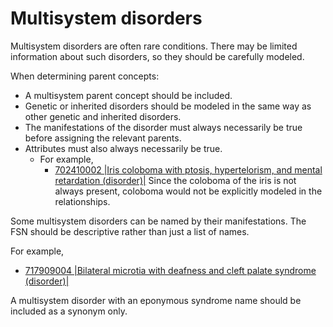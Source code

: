 # Multisystem disorders

Multisystem disorders are often rare conditions. There may be limited information about such disorders, so they should be carefully modeled.

When determining parent concepts:

  * A multisystem parent concept should be included.
  * Genetic or inherited disorders should be modeled in the same way as other genetic and inherited disorders.
  * The manifestations of the disorder must always necessarily be true before assigning the relevant parents.
  * Attributes must also always necessarily be true.
    * For example,
      * [702410002 |Iris coloboma with ptosis, hypertelorism, and mental retardation (disorder)|](http://snomed.info/id/702410002) Since the coloboma of the iris is not always present, coloboma would not be explicitly modeled in the relationships. 

Some multisystem disorders can be named by their manifestations. The FSN should be descriptive rather than just a list of names.

For example,

  * [717909004 |Bilateral microtia with deafness and cleft palate syndrome (disorder)|](http://snomed.info/id/717909004)

A multisystem disorder with an eponymous syndrome name should be included as a synonym only.

